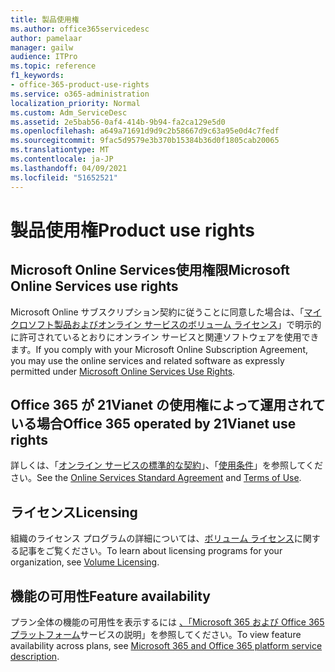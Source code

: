 ```yaml
---
title: 製品使用権
ms.author: office365servicedesc
author: pamelaar
manager: gailw
audience: ITPro
ms.topic: reference
f1_keywords:
- office-365-product-use-rights
ms.service: o365-administration
localization_priority: Normal
ms.custom: Adm_ServiceDesc
ms.assetid: 2e5bab56-0af4-414b-9b94-fa2ca129e5d0
ms.openlocfilehash: a649a71691d9d9c2b58667d9c63a95e0d4c7fedf
ms.sourcegitcommit: 9fac5d9579e3b370b15384b36d0f1805cab20065
ms.translationtype: MT
ms.contentlocale: ja-JP
ms.lasthandoff: 04/09/2021
ms.locfileid: "51652521"
---
```

# <a name="product-use-rights"></a><span data-ttu-id="724a1-102">製品使用権</span><span class="sxs-lookup"><span data-stu-id="724a1-102">Product use rights</span></span>

## <a name="microsoft-online-services-use-rights"></a><span data-ttu-id="724a1-103">Microsoft Online Services使用権限</span><span class="sxs-lookup"><span data-stu-id="724a1-103">Microsoft Online Services use rights</span></span>

<span data-ttu-id="724a1-104">Microsoft Online サブスクリプション契約に従うことに同意した場合は、「[マイクロソフト製品およびオンライン サービスのボリューム ライセンス](https://www.microsoftvolumelicensing.com/DocumentSearch.aspx?Mode=3&DocumentTypeId=37&ShowArchived=true)」で明示的に許可されているとおりにオンライン サービスと関連ソフトウェアを使用できます。</span><span class="sxs-lookup"><span data-stu-id="724a1-104">If you comply with your Microsoft Online Subscription Agreement, you may use the online services and related software as expressly permitted under [Microsoft Online Services Use Rights](https://www.microsoftvolumelicensing.com/DocumentSearch.aspx?Mode=3&DocumentTypeId=37&ShowArchived=true).</span></span>
  
## <a name="office-365-operated-by-21vianet-use-rights"></a><span data-ttu-id="724a1-105">Office 365 が 21Vianet の使用権によって運用されている場合</span><span class="sxs-lookup"><span data-stu-id="724a1-105">Office 365 operated by 21Vianet use rights</span></span>

<span data-ttu-id="724a1-106">詳しくは、「[オンライン サービスの標準的な契約](https://www.21vbluecloud.com/office365/O365-AgreeWebDir/)」、「[使用条件](https://www.21vbluecloud.com/office365/O365-TOU/)」を参照してください。</span><span class="sxs-lookup"><span data-stu-id="724a1-106">See the [Online Services Standard Agreement](https://www.21vbluecloud.com/office365/O365-AgreeWebDir/) and [Terms of Use](https://www.21vbluecloud.com/office365/O365-TOU/).</span></span>
  
## <a name="licensing"></a><span data-ttu-id="724a1-107">ライセンス</span><span class="sxs-lookup"><span data-stu-id="724a1-107">Licensing</span></span>

<span data-ttu-id="724a1-108">組織のライセンス プログラムの詳細については、[ボリューム ライセンス](https://go.microsoft.com/fwlink/?LinkId=393693)に関する記事をご覧ください。</span><span class="sxs-lookup"><span data-stu-id="724a1-108">To learn about licensing programs for your organization, see [Volume Licensing](https://go.microsoft.com/fwlink/?LinkId=393693).</span></span>
  
## <a name="feature-availability"></a><span data-ttu-id="724a1-109">機能の可用性</span><span class="sxs-lookup"><span data-stu-id="724a1-109">Feature availability</span></span>

<span data-ttu-id="724a1-110">プラン全体の機能の可用性を表示するには [、「Microsoft 365 および Office 365 プラットフォーム](office-365-platform-service-description.md)サービスの説明」を参照してください。</span><span class="sxs-lookup"><span data-stu-id="724a1-110">To view feature availability across plans, see [Microsoft 365 and Office 365 platform service description](office-365-platform-service-description.md).</span></span>
  

